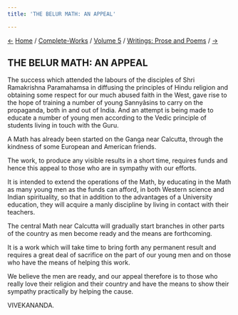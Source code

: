 ```yaml
---
title: 'THE BELUR MATH: AN APPEAL'

---
```

<div>

[←](the_message_of_divine_wisdom.htm) [Home](../../../index.htm) /
[Complete-Works](../../complete_works.htm) / [Volume
5](../volume_5_contents.htm) / [Writings: Prose and
Poems](writings_prose_and_poems_contents.htm)
/ [→](the_advaita_ashrama_himalayas.htm)

  

## THE BELUR MATH: AN APPEAL

The success which attended the labours of the disciples of Shri
Ramakrishna Paramahamsa in diffusing the principles of Hindu religion
and obtaining some respect for our much abused faith in the West, gave
rise to the hope of training a number of young Sannyâsins to carry on
the propaganda, both in and out of India. And an attempt is being made
to educate a number of young men according to the Vedic principle of
students living in touch with the Guru.

A Math has already been started on the Ganga near Calcutta, through the
kindness of some European and American friends.

The work, to produce any visible results in a short time, requires funds
and hence this appeal to those who are in sympathy with our efforts.

It is intended to extend the operations of the Math, by educating in the
Math as many young men as the funds can afford, in both Western science
and Indian spirituality, so that in addition to the advantages of a
University education, they will acquire a manly discipline by living in
contact with their teachers.

The central Math near Calcutta will gradually start branches in other
parts of the country as men become ready and the means are forthcoming.

It is a work which will take time to bring forth any permanent result
and requires a great deal of sacrifice on the part of our young men and
on those who have the means of helping this work.

We believe the men are ready, and our appeal therefore is to those who
really love their religion and their country and have the means to show
their sympathy practically by helping the cause.

VIVEKANANDA.

</div>

